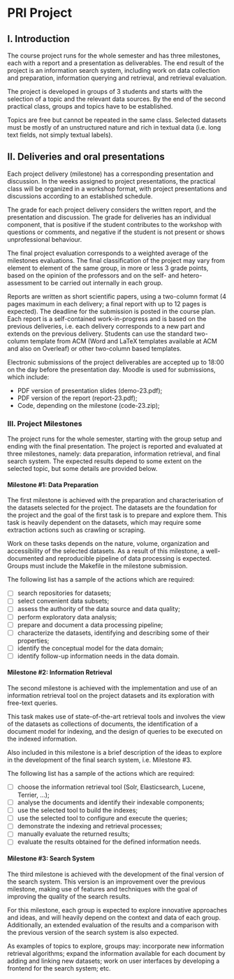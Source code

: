 # PRI Project

## I. Introduction 
The course project runs for the whole semester and has three milestones, each with a report and a presentation as deliverables. The end result of the project is an information search system, including work on data collection and preparation, information querying and retrieval, and retrieval evaluation. 

The project is developed in groups of 3 students and starts with the selection of a topic and the relevant data sources. By the end of the second practical class, groups and topics have to be established. 

Topics are free but cannot be repeated in the same class. Selected datasets must be mostly of an unstructured nature and rich in textual data (i.e. long text fields, not simply textual labels). 

## II. Deliveries and oral presentations 
Each project delivery (milestone) has a corresponding presentation and discussion. In the weeks assigned to project presentations, the practical class will be organized in a workshop format, with project presentations and discussions according to an established schedule. 

The grade for each project delivery considers the written report, and the presentation and discussion. The grade for deliveries has an individual component, that is positive if the student contributes to the workshop with questions or comments, and negative if the student is not present or shows unprofessional behaviour. 

The final project evaluation corresponds to a weighted average of the milestones evaluations. The final classification of the project may vary from element to element of the same group, in more or less 3 grade points, based on the opinion of the professors and on the self- and hetero-assessment to be carried out internally in each group. 

Reports are written as short scientific papers, using a two-column format (4 pages maximum in each delivery; a final report with up to 12 pages is expected). The deadline for the submission is posted in the course plan. Each report is a self-contained work-in-progress and is based on the previous deliveries, i.e. each delivery corresponds to a new part and extends on the previous delivery. Students can use the standard two-column template from ACM (Word and LaTeX templates available at ACM and also on Overleaf) or other two-column based templates. 

Electronic submissions of the project deliverables are accepted up to 18:00 on the day before the presentation day. Moodle is used for submissions, which include: 
- PDF version of presentation slides (demo-23.pdf); 
- PDF version of the report (report-23.pdf); 
- Code, depending on the milestone (code-23.zip); 

### III. Project Milestones 
The project runs for the whole semester, starting with the group setup and ending with the final presentation. The project is reported and evaluated at three milestones, namely: data preparation, information retrieval, and final search system. The expected results depend to some extent on the selected topic, but some details are provided below. 

#### Milestone #1: Data Preparation 
The first milestone is achieved with the preparation and characterisation of the datasets selected for the project. The datasets are the foundation for the project and the goal of the first task is to prepare and explore them. This task is heavily dependent on the datasets, which may require some extraction actions such as crawling or scraping. 

Work on these tasks depends on the nature, volume, organization and accessibility of the selected datasets. As a result of this milestone, a well-documented and reproducible pipeline of data processing is expected. Groups must include the Makefile in the milestone submission. 

The following list has a sample of the actions which are required: 
- [ ] search repositories for datasets; 
- [ ] select convenient data subsets; 
- [ ] assess the authority of the data source and data quality; 
- [ ] perform exploratory data analysis; 
- [ ] prepare and document a data processing pipeline; 
- [ ] characterize the datasets, identifying and describing some of their properties; 
- [ ] identify the conceptual model for the data domain; 
- [ ] identify follow-up information needs in the data domain. 

#### Milestone #2: Information Retrieval 
The second milestone is achieved with the implementation and use of an information retrieval tool on the project datasets and its exploration with free-text queries.  

This task makes use of state-of-the-art retrieval tools and involves the view of the datasets as collections of documents, the identification of a document model for indexing, and the design of queries to be executed on the indexed information.  

Also included in this milestone is a brief description of the ideas to explore in the development of the final search system, i.e. Milestone #3. 

The following list has a sample of the actions which are required: 
- [ ] choose the information retrieval tool (Solr, Elasticsearch, Lucene, Terrier, …); 
- [ ] analyse the documents and identify their indexable components; 
- [ ] use the selected tool to build the indexes; 
- [ ] use the selected tool to configure and execute the queries; 
- [ ] demonstrate the indexing and retrieval processes; 
- [ ] manually evaluate the returned results; 
- [ ] evaluate the results obtained for the defined information needs. 

#### Milestone #3: Search System 
The third milestone is achieved with the development of the final version of the search system. This version is an improvement over the previous milestone, making use of features and techniques with the goal of improving the quality of the search results. 

For this milestone, each group is expected to explore innovative approaches and ideas, and will heavily depend on the context and data of each group. Additionally, an extended evaluation of the results and a comparison with the previous version of the search system is also expected. 

As examples of topics to explore, groups may: incorporate new information retrieval algorithms; expand the information available for each document by adding and linking new datasets; work on user interfaces by developing a frontend for the search system; etc.